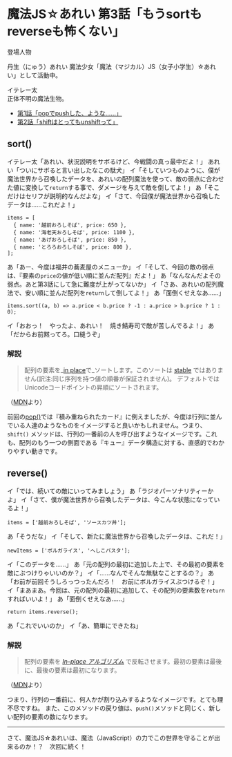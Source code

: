 # 魔法JS☆あれい 第3話「もうsortもreverseも怖くない」

登場人物

丹生（にゅう）あれい
魔法少女「魔法（マジカル）JS（女子小学生）☆あれい」として活動中。

イテレー太  
正体不明の魔法生物。

* [第1話「popでpushした、ような……」](https://qiita.com/8amjp/items/e44e707ccc8c95b4a40d)
* [第2話「shiftはとってもunshiftって」](https://qiita.com/8amjp/items/3fc1b2defd28ba1c2df3)

## sort()

イテレー太「あれい、状況説明をサボるけど、今戦闘の真っ最中だよ！」
あれい「ついにサボると言い出したなこの駄犬」
イ「そしていつものように、僕が魔法世界から召喚したデータを、あれいの配列魔法を使って、敵の弱点に合わせた値に変換して`return`する事で、ダメージを与えて敵を倒してよ！」
あ「そこだけはセリフが説明的なんだよな」
イ「さて、今回僕が魔法世界から召喚したデータは……これだよ！」

```
items = [
  { name: '越前おろしそば', price: 650 },
  { name: '海老天おろしそば', price: 1100 },
  { name: 'あげおろしそば', price: 850 },
  { name: 'とろろおろしそば', price: 800 },
];
```

あ「あー、今度は福井の蕎麦屋のメニューか」
イ「そして、今回の敵の弱点は、『要素の`price`の値が低い順に並んだ配列』だよ！」
あ「なんなんだよその弱点。あと第3話にして急に難度が上がってないか」
イ「さあ、あれいの配列魔法で、安い順に並んだ配列を`return`して倒してよ！」
あ「面倒くせえなあ……」

```
items.sort((a, b) => a.price < b.price ? -1 : a.price > b.price ? 1 : 0); 
```

イ「おおっ！　やったよ、あれい！　焼き鯖寿司で敵が苦しんでるよ！」
あ「だからお前黙ってろ。口縫うぞ」

### 解説

> 配列の要素を_[in place](https://ja.wikipedia.org/wiki/In-place%E3%82%A2%E3%83%AB%E3%82%B4%E3%83%AA%E3%82%BA%E3%83%A0)で_ソートします。このソートは [stable](https://en.wikipedia.org/wiki/Sorting_algorithm#Stability) ではありません(訳注:同じ序列を持つ値の順番が保証されません)。 デフォルトではUnicodeコードポイントの昇順にソートされます。

（[MDN](https://developer.mozilla.org/ja/docs/Web/JavaScript/Reference/Global_Objects/Array/sort)より）

前回の[pop()](https://qiita.com/8amjp/items/e44e707ccc8c95b4a40d)では『積み重ねられたカード』に例えましたが、今度は行列に並んでいる人達のようなものをイメージすると良いかもしれません。つまり、`shift()` メソッドは、行列の一番前の人を呼び出すようなイメージです。これも、配列のもう一つの側面である『キュー』データ構造に対する、直感的でわかりやすい動きです。

## reverse()

イ「では、続いての敵にいってみましょう」
あ「ラジオパーソナリティーかよ」
イ「さて、僕が魔法世界から召喚したデータは、今こんな状態になっているよ！」

```
items = ['越前おろしそば', 'ソースカツ丼'];
```

あ「そうだな」
イ「そして、新たに魔法世界から召喚したデータは、これだ！」

```
newItems = ['ボルガライス', 'へしこパスタ'];
```

イ「このデータを……」
あ「元の配列の最初に追加した上で、その最初の要素を敵にぶつけりゃいいのか？」
イ「……なんでそんな無駄なことするの？」
あ「お前が前回そうしろっつったんだろ！　お前にボルガライスぶつけるぞ！」
イ「まあまあ。今回は、元の配列の最初に追加して、その配列の要素数を`return`すればいいよ！」
あ「面倒くせえなあ……」

```
return items.reverse();
```

あ「これでいいのか」
イ「あ、簡単にできたね」

### 解説

> 配列の要素を _[In-place アルゴリズム](https://ja.wikipedia.org/wiki/In-place%E3%82%A2%E3%83%AB%E3%82%B4%E3%83%AA%E3%82%BA%E3%83%A0)_ で反転させます。最初の要素は最後に、最後の要素は最初になります。

（[MDN](https://developer.mozilla.org/ja/docs/Web/JavaScript/Reference/Global_Objects/Array/reverse)より）

つまり、行列の一番前に、何人かが割り込みするようなイメージです。とても理不尽ですね。
また、このメソッドの戻り値は、`push()`メソッドと同じく、新しい配列の要素の数になります。

----
さて、魔法JS☆あれいは、魔法（JavaScript）の力でこの世界を守ることが出来るのか！？　次回に続く！
<!--stackedit_data:
eyJoaXN0b3J5IjpbMTEwMDYxMDEyMSwtODc0MTE0MTQ3LDE2ND
I1MjUyODIsLTM2Mzg2MDQxLC0yMTA2MTE0NjA4LDUyNDYxMDY3
MSwtMTM4NzA1NjE1M119
-->